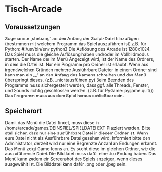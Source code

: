 # Tisch-Arcade

## Voraussetzungen

Sogenannte „shebang“ an den Anfang der Script-Datei hinzufügen (bestimmen mit welchem Programm das Spiel auszuführen ist)
z.B. für Python:		#!/usr/bin/env python3
Die Auflösung des Arcade ist 1280x1024. Das Spiel muss die gleiche Auflösung haben und/oder im Vollbildmodus starten.
Der Name der im Menü Angezeigt wird, ist der Name des Ordners, in dem die Datei ist. 
Nur ein Programm pro Ordner ist erlaubt. Wenn aus irgendwelchen Gründen mehrere Ausführbare Dateien in einem Ordner sind kann man ein „_“ an den Anfang des Namens schreiben und das Menü überspringt dieses. (z.B. _nichtausführen.py)
Beim Beenden des Programms muss sichergestellt werden, dass ggf. alle Threads, Fenster, und Sounds richtig geschlossen werden. (z.B. für PyGame: pygame.quit())
Das Programm muss aus dem Spiel heraus schließbar sein.

## Speicherort
Damit das Menü die Datei findet, muss diese in /home/arcade/games/DEINSPIEL/SPIELDATEI.EXT Platziert werden. Bitte stell sicher, dass nur eine ausführbare Datei in diesem Ordner ist. Wenn eure Datei nicht als Ausführbare Datei gesehen wird, Informiert bitte den Administrator, derzeit wird nur eine Begrenzte Anzahl an Endungen erkannt.
Das Menü zeigt Game-Icons an. Es sucht diese im gleichen Ordner, wie die auszuführende Datei. Die Bilddatei muss dafür eine .ico Endung haben.
Das Menü kann zudem ein Screenshot des Spiels anzeigen, wenn dieses ausgewählt ist. Die Bilddatei kann dafür .png oder .jpeg sein.
